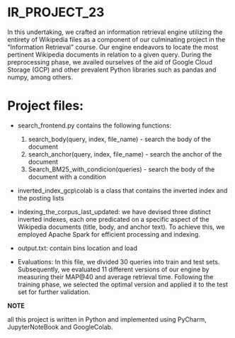 # **IR_PROJECT_23**

In this undertaking, we crafted an information retrieval engine utilizing the entirety of Wikipedia files as a component
of our culminating project in the "Information Retrieval" course. Our engine endeavors to locate the most pertinent Wikipedia documents
in relation to a given query. During the preprocessing phase, we availed ourselves of the aid of Google Cloud Storage (GCP) 
and other prevalent Python libraries such as pandas and numpy, among others.

# Project files:
* search_frontend.py contains the following functions:
    1. search_body(query, index, file_name) - search the body of the document
    2. search_anchor(query, index, file_name) - search the anchor of the document
    3. Search_BM25_with_condicion(queries) - search the body of the document with a condition

* inverted_index_gcp\colab is a class that contains the inverted index and the posting lists

* indexing_the_corpus_last_updated: we have devised three distinct inverted indexes, each one predicated on a specific aspect of 
    the Wikipedia documents (title, body, and anchor text). To achieve this, we employed Apache Spark for efficient processing and indexing.

* output.txt: contain bins location and load 

* Evaluations: In this file, we divided 30 queries into train and test sets. Subsequently, we evaluated 11 different versions of our engine by
    measuring their MAP@40 and average retrieval time. Following the training phase, we selected the optimal 
      version and applied it to the test set for further validation.
      
**NOTE**

all this project is written in Python and implemented using PyCharm, JupyterNoteBook and GoogleColab.

